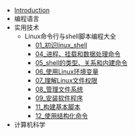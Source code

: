 * [Introduction](README.md)
* 编程语言
* 实用技术
  * Linux命令行与shell脚本编程大全
    * [01_初识linux_shell](实用技术/Linux命令行与shell脚本编程大全/01_初识linux_shell.md)
    * [04_进程、挂载和数据处理命令](实用技术/Linux命令行与shell脚本编程大全/04_进程、挂载和数据处理命令.md)
    * [05_shell的类型、关系和内建命令](实用技术/Linux命令行与shell脚本编程大全/05_shell的类型、关系和内建命令.md)
    * [06_使用Linux环境变量](实用技术/Linux命令行与shell脚本编程大全/06_使用Linux环境变量.md)
    * [07_理解Linux文件权限](实用技术/Linux命令行与shell脚本编程大全/07_理解Linux文件权限.md)
    * [08_管理文件系统](实用技术/Linux命令行与shell脚本编程大全/08_管理文件系统.md)
    * [09_安装软件程序](实用技术/Linux命令行与shell脚本编程大全/09_安装软件程序.md)
    * [11_构建基本脚本](实用技术/Linux命令行与shell脚本编程大全/11_构建基本脚本.md)
    * [12_使用结构化命令](实用技术/Linux命令行与shell脚本编程大全/12_使用结构化命令.md)
* 计算机科学
